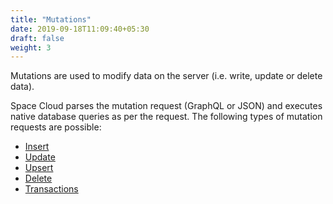 ```yaml
---
title: "Mutations"
date: 2019-09-18T11:09:40+05:30
draft: false
weight: 3
---
```


Mutations are used to modify data on the server (i.e. write, update or delete data).

Space Cloud parses the mutation request (GraphQL or JSON) and executes native database queries as per the request. The following types of mutation requests are possible:

- [Insert](/essentials/mutations/insert)
- [Update](/essentials/mutations/update)
- [Upsert](/essentials/mutations/upsert)
- [Delete](/essentials/mutations/delete)
- [Transactions](/essentials/mutations/transactions)
